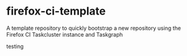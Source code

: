 # firefox-ci-template
A template repository to quickly bootstrap a new repository using the Firefox CI Taskcluster instance and Taskgraph

testing
